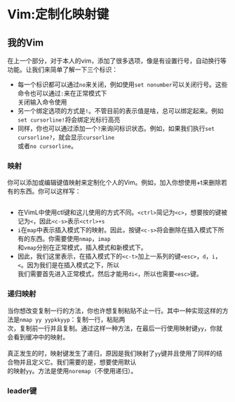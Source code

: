 # Vim:定制化映射键

## 我的Vim
在上一个部分，对于本人的vim，添加了很多选项，像是有设置行号，自动换行等功能。让我们来简单了解一下三个标识：<br>
* 每一个标识都可以通过`no`来关闭，例如使用`set nonumber`可以关闭行号。这些命令也可以通过`:`来在正常模式下<br>
  关闭输入命令使用<br>
* 另一个绑定选项的方式是`!`。不管目前的表示值是啥，总可以绑定起来。例如`set cursorline!`将会绑定光标行高亮<br>
* 同样，你也可以通过添加一个`?`来询问标识状态。例如，如果我们执行`set cursorline?`，就会显示`cursorline`<br>
  或者`no cursorline`。
  
### 映射
你可以添加或编辑键值映射来定制化个人的Vim。例如，加入你想使用<ctrl>+t来删除若有的东西。你可以这样写：<br>
``` imap <c-t> <esc>di<
```
* 在VimL中使用ctl键和这儿使用的方式不同。`<ctrl>`简记为`<c>`，想要按的键被记为`<`，因此`<c-s>`表示`<ctrl>+s`<br>
* `i`在`map`中表示插入模式下的映射。因此，按键`<c-s>`将会删除在插入模式下所有的东西。你需要使用`nmap`，`imap`<br>
  和`vmap`分别在正常模式，插入模式和新模式下。
* 因此，我们这里表示，在插入模式下的`<c-t>`加上一系列的键`<esc>`，`d`，`i`，`<`。因为我们是在插入模式之下，所以<br>
  我们需要首先进入正常模式，然后才能用`di<`，所以也需要`<esc>`键。
  
### 递归映射
当你想改变复制一行的方法，你也许想复制粘贴不止一行。其中一种实现这样的方法是`nmap yy yypkkyyp`：复制一行，粘贴两<br>
次，复制前一行并且复制。通过这样一种方法，在最后一行使用映射键`yy`，你就会看到缓冲中的映射。<br>
<br>
真正发生的时，映射键发生了递归，原因是我们映射了`yy`键并且使用了同样的结合物并且定义它。我们需要的是，想要使用默认<br>
的映射`yy`。方法是使用`noremap`（不使用递归）。

### leader键
